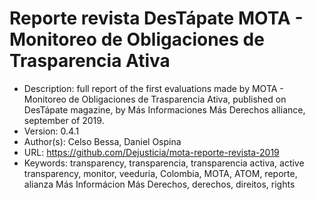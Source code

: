 # Reporte revista DesTápate MOTA - Monitoreo de Obligaciones de Trasparencia Ativa

- Description: full report of the first evaluations made by MOTA - Monitoreo de Obligaciones de Trasparencia Ativa, published on DesTápate magazine, by Más
        Informaciones Más Derechos alliance, september of 2019.
- Version: 0.4.1
- Author(s): Celso Bessa, Daniel Ospina
- URL: https://github.com/Dejusticia/mota-reporte-revista-2019
- Keywords: transparency, transparencia, transparencia activa, active transparency, monitor, veeduria, Colombia, MOTA, ATOM, reporte, alianza Más Informácion Más Derechos, derechos, direitos, rights
